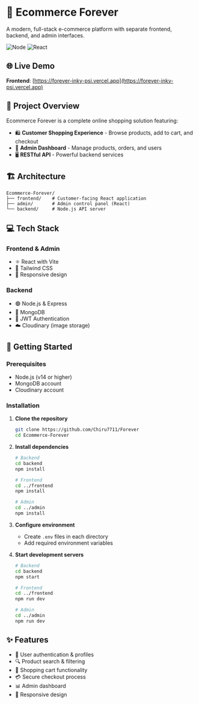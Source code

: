 # 🛒 Ecommerce Forever

A modern, full-stack e-commerce platform with separate frontend, backend, and admin interfaces.

![Node](https://img.shields.io/badge/node-v14+-green.svg)
![React](https://img.shields.io/badge/react-latest-blue.svg)

## 🌐 Live Demo

**Frontend**: [https://forever-inky-psi.vercel.app](https://forever-inky-psi.vercel.app)

## 🚀 Project Overview

Ecommerce Forever is a complete online shopping solution featuring:

- 🛍️ **Customer Shopping Experience** - Browse products, add to cart, and checkout
- 🔧 **Admin Dashboard** - Manage products, orders, and users
- 🖥️ **RESTful API** - Powerful backend services

## 🏗️ Architecture

```
Ecommerce-Forever/
├── frontend/    # Customer-facing React application
├── admin/       # Admin control panel (React)
└── backend/     # Node.js API server
```

## 💻 Tech Stack

### Frontend & Admin
- ⚛️ React with Vite
- 🎨 Tailwind CSS
- 📱 Responsive design

### Backend
- 🟢 Node.js & Express
- 🍃 MongoDB
- 🔐 JWT Authentication
- ☁️ Cloudinary (image storage)

## 🔧 Getting Started

### Prerequisites
- Node.js (v14 or higher)
- MongoDB account
- Cloudinary account

### Installation

1. **Clone the repository**
   ```bash
   git clone https://github.com/Chiru7711/Forever
   cd Ecommerce-Forever
   ```

2. **Install dependencies**
   ```bash
   # Backend
   cd backend
   npm install

   # Frontend
   cd ../frontend
   npm install

   # Admin
   cd ../admin
   npm install
   ```

3. **Configure environment**
   - Create `.env` files in each directory
   - Add required environment variables

4. **Start development servers**
   ```bash
   # Backend
   cd backend
   npm start

   # Frontend
   cd ../frontend
   npm run dev

   # Admin
   cd ../admin
   npm run dev
   ```

## ✨ Features

- 👤 User authentication & profiles
- 🔍 Product search & filtering
- 🛒 Shopping cart functionality
- 💳 Secure checkout process
- 📊 Admin dashboard
- 📱 Responsive design
